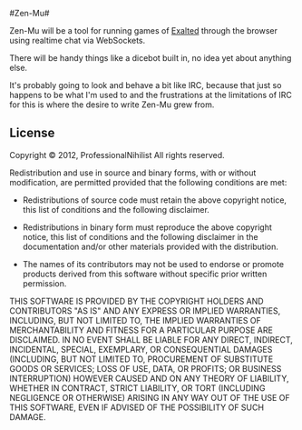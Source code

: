 #Zen-Mu#

Zen-Mu will be a tool for running games of [Exalted](http://en.wikipedia.org/wiki/Exalted) through the browser using realtime chat via WebSockets.   

There will be handy things like a dicebot built in, no idea yet about anything else. 

It's probably going to look and behave a bit like IRC, because that just so happens to be what I'm used to and the frustrations at the limitations of IRC for this is where the desire to write Zen-Mu grew from.

## License

Copyright © 2012, ProfessionalNihilist
All rights reserved.

Redistribution and use in source and binary forms, with or without
modification, are permitted provided that the following conditions are met:

*   Redistributions of source code must retain the above copyright notice,
    this list of conditions and the following disclaimer.
    
*   Redistributions in binary form must reproduce the above copyright notice,
    this list of conditions and the following disclaimer in the documentation
    and/or other materials provided with the distribution.
    
*   The names of its contributors may not be used to endorse or promote
    products derived from this software without specific prior written
    permission.

THIS SOFTWARE IS PROVIDED BY THE COPYRIGHT HOLDERS AND CONTRIBUTORS "AS IS" AND
ANY EXPRESS OR IMPLIED WARRANTIES, INCLUDING, BUT NOT LIMITED TO, THE IMPLIED
WARRANTIES OF MERCHANTABILITY AND FITNESS FOR A PARTICULAR PURPOSE ARE
DISCLAIMED. IN NO EVENT SHALL <COPYRIGHT HOLDER> BE LIABLE FOR ANY
DIRECT, INDIRECT, INCIDENTAL, SPECIAL, EXEMPLARY, OR CONSEQUENTIAL DAMAGES
(INCLUDING, BUT NOT LIMITED TO, PROCUREMENT OF SUBSTITUTE GOODS OR SERVICES;
LOSS OF USE, DATA, OR PROFITS; OR BUSINESS INTERRUPTION) HOWEVER CAUSED AND
ON ANY THEORY OF LIABILITY, WHETHER IN CONTRACT, STRICT LIABILITY, OR TORT
(INCLUDING NEGLIGENCE OR OTHERWISE) ARISING IN ANY WAY OUT OF THE USE OF THIS
SOFTWARE, EVEN IF ADVISED OF THE POSSIBILITY OF SUCH DAMAGE.
